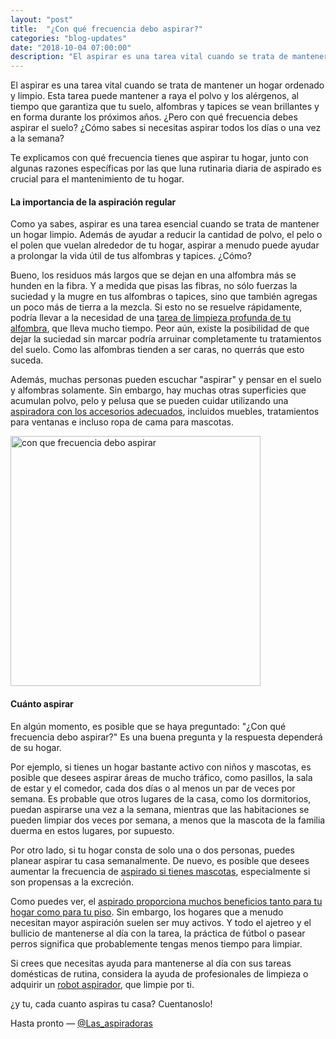 ```yaml
---
layout: "post"
title:  "¿Con qué frecuencia debo aspirar?"
categories: "blog-updates"
date: "2018-10-04 07:00:00"
description: "El aspirar es una tarea vital cuando se trata de mantener un hogar ordenado y limpio."
---
```


El aspirar es una tarea vital cuando se trata de mantener un hogar ordenado y limpio. Esta tarea puede mantener a raya el polvo y los alérgenos, al tiempo que garantiza que tu suelo, alfombras y tapices se vean brillantes y en forma durante los próximos años. ¿Pero con qué frecuencia debes aspirar el suelo? ¿Cómo sabes si necesitas aspirar todos los días o una vez a la semana?

Te explicamos con qué frecuencia tienes que aspirar tu hogar, junto con algunas razones específicas por las que luna rutinaria diaria de aspirado es crucial para el mantenimiento de tu hogar.

#### La importancia de la aspiración regular

Como ya sabes, aspirar es una tarea esencial cuando se trata de mantener un hogar limpio. Además de ayudar a reducir la cantidad de polvo, el pelo o el polen que vuelan alrededor de tu hogar, aspirar a menudo puede ayudar a prolongar la vida útil de tus alfombras y tapices. ¿Cómo?

Bueno, los residuos más largos que se dejan en una alfombra más se hunden en la fibra. Y a medida que pisas las fibras, no sólo fuerzas la suciedad y la mugre en tus alfombras o tapices, sino que también agregas un poco más de tierra a la mezcla. Si esto no se resuelve rápidamente, podría llevar a la necesidad de una [tarea de limpieza profunda de tu alfombra](http://www.lasaspiradoras.com/blog-updates/2017/03/15/como-limpiar-las-alfombras-antes-de-guardarlas-para-el-a%C3%B1o-que-viene.html), que lleva mucho tiempo. Peor aún, existe la posibilidad de que dejar la suciedad sin marcar podría arruinar completamente tu tratamientos del suelo. Como las alfombras tienden a ser caras, no querrás que esto suceda.

Además, muchas personas pueden escuchar "aspirar" y pensar en el suelo y alfombras solamente. Sin embargo, hay muchas otras superficies que acumulan polvo, pelo y pelusa que se pueden cuidar utilizando una [aspiradora con los accesorios adecuados](http://www.lasaspiradoras.com/blog-updates/2017/02/15/como-utilizar-correctamente-los-accesorios-para-aspiradoras.html), incluidos muebles, tratamientos para ventanas e incluso ropa de cama para mascotas.

<div class="text-center">
  <img src="{{ site.url }}/assets/img/varias/con-que-frecuencia-debo-aspirar.jpg" width="400" height="auto" alt="con que frecuencia debo aspirar">
</div>

#### Cuánto aspirar

En algún momento, es posible que se haya preguntado: "¿Con qué frecuencia debo aspirar?" Es una buena pregunta y la respuesta dependerá de su hogar.

Por ejemplo, si tienes un hogar bastante activo con niños y mascotas, es posible que desees aspirar áreas de mucho tráfico, como pasillos, la sala de estar y el comedor, cada dos días o al menos un par de veces por semana. Es probable que otros lugares de la casa, como los dormitorios, puedan aspirarse una vez a la semana, mientras que las habitaciones se pueden limpiar dos veces por semana, a menos que la mascota de la familia duerma en estos lugares, por supuesto.

Por otro lado, si tu hogar consta de solo una o dos personas, puedes planear aspirar tu casa semanalmente. De nuevo, es posible que desees aumentar la frecuencia de [aspirado si tienes mascotas](http://www.lasaspiradoras.com/blog-updates/2017/07/19/como-elegir-tu-aspirador-trineo-para-mascotas.html), especialmente si son propensas a la excreción.

Como puedes ver, el [aspirado proporciona muchos beneficios tanto para tu hogar como para tu piso](http://www.lasaspiradoras.com/blog-updates/2017/03/17/8-razones-por-las-que-aspirar-tu-casa-a-diario.html). Sin embargo, los hogares que a menudo necesitan mayor aspiración suelen ser muy activos. Y todo el ajetreo y el bullicio de mantenerse al día con la tarea, la práctica de fútbol o pasear perros significa que probablemente tengas menos tiempo para limpiar.

Si crees que necesitas ayuda para mantenerse al día con sus tareas domésticas de rutina, considera la ayuda de profesionales de limpieza o adquirir un [robot aspirador](http://www.lasaspiradoras.com/tabla-caracteristicas-aspiradoras-robot/), que limpie por ti.

¿y tu, cada cuanto aspiras tu casa? Cuentanoslo!

Hasta pronto — [@Las_aspiradoras](https://twitter.com/Las_aspiradoras)

